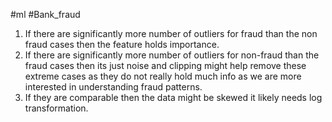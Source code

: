 #ml #Bank_fraud 
1. If there are significantly more number of outliers for fraud than the non fraud cases then the feature holds importance.
2. If there are significantly more number of outliers for non-fraud than the fraud cases then its just noise and clipping might help remove these extreme cases as they do not really hold much info as we are more interested in understanding fraud patterns.
3. If they are comparable then the data might be skewed it likely needs log transformation.